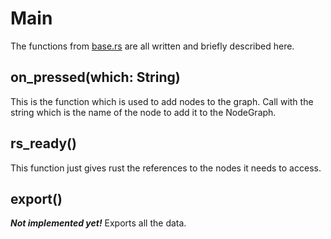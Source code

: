 # Main

The functions from [base.rs](../rust/src/base.rs) are all written and briefly
described here.

## on_pressed(which: String)

This is the function which is used to add nodes to the graph. Call with the
string which is the name of the node to add it to the NodeGraph.

## rs_ready()

This function just gives rust the references to the nodes it needs to access.

## export()

***Not implemented yet!*** Exports all the data.
